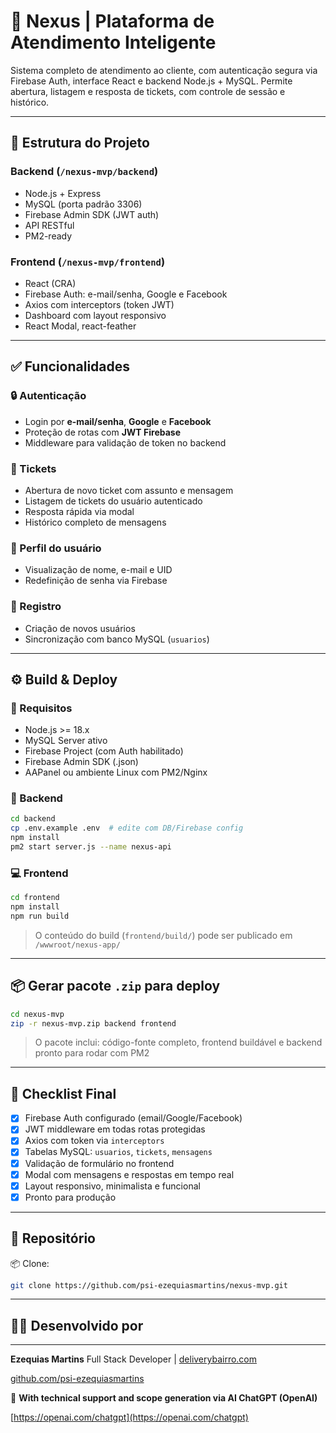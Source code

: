 # 📡 Nexus | Plataforma de Atendimento Inteligente

Sistema completo de atendimento ao cliente, com autenticação segura via Firebase Auth, interface React e backend Node.js + MySQL. Permite abertura, listagem e resposta de tickets, com controle de sessão e histórico.

---

## 📁 Estrutura do Projeto

### Backend (`/nexus-mvp/backend`)
- Node.js + Express
- MySQL (porta padrão 3306)
- Firebase Admin SDK (JWT auth)
- API RESTful
- PM2-ready

### Frontend (`/nexus-mvp/frontend`)
- React (CRA)
- Firebase Auth: e-mail/senha, Google e Facebook
- Axios com interceptors (token JWT)
- Dashboard com layout responsivo
- React Modal, react-feather

---

## ✅ Funcionalidades

### 🔒 Autenticação
- Login por **e-mail/senha**, **Google** e **Facebook**
- Proteção de rotas com **JWT Firebase**
- Middleware para validação de token no backend

### 📝 Tickets
- Abertura de novo ticket com assunto e mensagem
- Listagem de tickets do usuário autenticado
- Resposta rápida via modal
- Histórico completo de mensagens

### 👤 Perfil do usuário
- Visualização de nome, e-mail e UID
- Redefinição de senha via Firebase

### 👥 Registro
- Criação de novos usuários
- Sincronização com banco MySQL (`usuarios`)

---

## ⚙️ Build & Deploy

### 🔐 Requisitos
- Node.js >= 18.x
- MySQL Server ativo
- Firebase Project (com Auth habilitado)
- Firebase Admin SDK (.json)
- AAPanel ou ambiente Linux com PM2/Nginx

### 🚀 Backend
```bash
cd backend
cp .env.example .env  # edite com DB/Firebase config
npm install
pm2 start server.js --name nexus-api
````

### 💻 Frontend

```bash
cd frontend
npm install
npm run build
```

> O conteúdo do build (`frontend/build/`) pode ser publicado em `/wwwroot/nexus-app/`

---

## 📦 Gerar pacote `.zip` para deploy

```bash
cd nexus-mvp
zip -r nexus-mvp.zip backend frontend
```

> O pacote inclui: código-fonte completo, frontend buildável e backend pronto para rodar com PM2

---

## 🔧 Checklist Final

* [x] Firebase Auth configurado (email/Google/Facebook)
* [x] JWT middleware em todas rotas protegidas
* [x] Axios com token via `interceptors`
* [x] Tabelas MySQL: `usuarios`, `tickets`, `mensagens`
* [x] Validação de formulário no frontend
* [x] Modal com mensagens e respostas em tempo real
* [x] Layout responsivo, minimalista e funcional
* [x] Pronto para produção

---

## 📂 Repositório

📦 Clone:

```bash
git clone https://github.com/psi-ezequiasmartins/nexus-mvp.git
```

---

## 👨‍💻 Desenvolvido por

---

**Ezequias Martins**
Full Stack Developer | [deliverybairro.com](https://deliverybairro.com)

[github.com/psi-ezequiasmartins](https://github.com/psi-ezequiasmartins)

🧠 **With technical support and scope generation via AI ChatGPT (OpenAI)**

[https://openai.com/chatgpt](https://openai.com/chatgpt)

